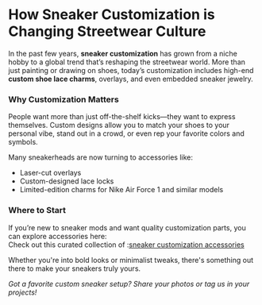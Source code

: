 # How Sneaker Customization is Changing Streetwear Culture

In the past few years, **sneaker customization** has grown from a niche hobby to a global trend that’s reshaping the streetwear world. More than just painting or drawing on shoes, today’s customization includes high-end **custom shoe lace charms**, overlays, and even embedded sneaker jewelry.

### Why Customization Matters

People want more than just off-the-shelf kicks—they want to express themselves. Custom designs allow you to match your shoes to your personal vibe, stand out in a crowd, or even rep your favorite colors and symbols.

Many sneakerheads are now turning to accessories like:

- Laser-cut overlays  
- Custom-designed lace locks  
- Limited-edition charms for Nike Air Force 1 and similar models  

### Where to Start

If you’re new to sneaker mods and want quality customization parts, you can explore accessories here:  
Check out this curated collection of :<a href="https://www.w3schools.com/">sneaker customization accessories</a>

Whether you're into bold looks or minimalist tweaks, there's something out there to make your sneakers truly yours.

*Got a favorite custom sneaker setup? Share your photos or tag us in your projects!*

